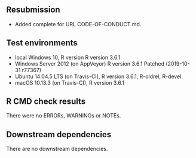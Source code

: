 ## Resubmission
* Added complete for URL CODE-OF-CONDUCT.md.

## Test environments
* local Windows 10, R version R version 3.6.1
* Windows Server 2012 (on AppVeyor) R version 3.6.1 Patched (2019-10-31 r77367)
* Ubuntu 14.04.5 LTS (on Travis-CI), R version 3.6.1, R-oldrel, R-devel.
* macOS 10.13.3 (on Travis-CI), R version 3.6.1

## R CMD check results
There were no ERRORs, WARNINGs or NOTEs. 

## Downstream dependencies
There are no downstream dependencies.